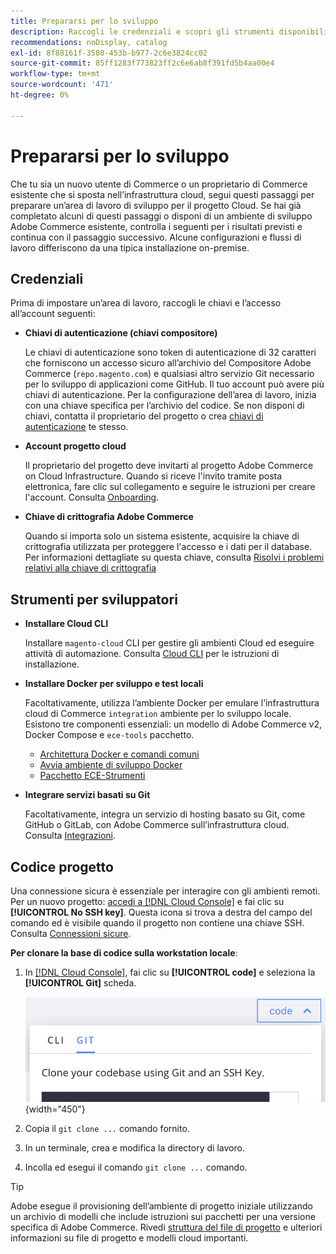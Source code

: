 ```yaml
---
title: Prepararsi per lo sviluppo
description: Raccogli le credenziali e scopri gli strumenti disponibili per impostare un’area di lavoro di sviluppo da utilizzare con il progetto di infrastruttura cloud Commerce on.
recommendations: noDisplay, catalog
exl-id: 8f88161f-3580-453b-b977-2c6e3824cc02
source-git-commit: 85ff1283f773823ff2c6e6ab8f391fd5b4aa00e4
workflow-type: tm+mt
source-wordcount: '471'
ht-degree: 0%

---
```


# Prepararsi per lo sviluppo

Che tu sia un nuovo utente di Commerce o un proprietario di Commerce esistente che si sposta nell’infrastruttura cloud, segui questi passaggi per preparare un’area di lavoro di sviluppo per il progetto Cloud. Se hai già completato alcuni di questi passaggi o disponi di un ambiente di sviluppo Adobe Commerce esistente, controlla i seguenti per i risultati previsti e continua con il passaggio successivo. Alcune configurazioni e flussi di lavoro differiscono da una tipica installazione on-premise.

## Credenziali

Prima di impostare un’area di lavoro, raccogli le chiavi e l’accesso all’account seguenti:

- **Chiavi di autenticazione (chiavi compositore)**

  Le chiavi di autenticazione sono token di autenticazione di 32 caratteri che forniscono un accesso sicuro all’archivio del Compositore Adobe Commerce (`repo.magento.com`) e qualsiasi altro servizio Git necessario per lo sviluppo di applicazioni come GitHub. Il tuo account può avere più chiavi di autenticazione. Per la configurazione dell’area di lavoro, inizia con una chiave specifica per l’archivio del codice. Se non disponi di chiavi, contatta il proprietario del progetto o crea [chiavi di autenticazione](../cloud-guide/development/authentication-keys.md) te stesso.

- **Account progetto cloud**

  Il proprietario del progetto deve invitarti al progetto Adobe Commerce on Cloud Infrastructure. Quando si riceve l&#39;invito tramite posta elettronica, fare clic sul collegamento e seguire le istruzioni per creare l&#39;account. Consulta [Onboarding](onboarding.md).

- **Chiave di crittografia Adobe Commerce**

  Quando si importa solo un sistema esistente, acquisire la chiave di crittografia utilizzata per proteggere l&#39;accesso e i dati per il database. Per informazioni dettagliate su questa chiave, consulta [Risolvi i problemi relativi alla chiave di crittografia](https://experienceleague.adobe.com/docs/commerce-knowledge-base/kb/troubleshooting/miscellaneous/resolve-issues-with-encryption-key.html)

## Strumenti per sviluppatori

- **Installare Cloud CLI**

  Installare `magento-cloud` CLI per gestire gli ambienti Cloud ed eseguire attività di automazione. Consulta [Cloud CLI](../cloud-guide/dev-tools/cloud-cli-overview.md) per le istruzioni di installazione.

- **Installare Docker per sviluppo e test locali**

  Facoltativamente, utilizza l’ambiente Docker per emulare l’infrastruttura cloud di Commerce `integration` ambiente per lo sviluppo locale. Esistono tre componenti essenziali: un modello di Adobe Commerce v2, Docker Compose e `ece-tools` pacchetto.

   - [Architettura Docker e comandi comuni](../cloud-guide/dev-tools/cloud-docker.md)
   - [Avvia ambiente di sviluppo Docker](https://developer.adobe.com/commerce/cloud-tools/docker/setup/)
   - [Pacchetto ECE-Strumenti](../cloud-guide/dev-tools/package-overview.md)

- **Integrare servizi basati su Git**

  Facoltativamente, integra un servizio di hosting basato su Git, come GitHub o GitLab, con Adobe Commerce sull’infrastruttura cloud. Consulta [Integrazioni](../cloud-guide/integrations/overview.md).

## Codice progetto

Una connessione sicura è essenziale per interagire con gli ambienti remoti. Per un nuovo progetto: [accedi a [!DNL Cloud Console]](https://console.adobecommerce.com) e fai clic su **[!UICONTROL No SSH key]**. Questa icona si trova a destra del campo del comando ed è visibile quando il progetto non contiene una chiave SSH. Consulta [Connessioni sicure](../cloud-guide/development/secure-connections.md#add-an-ssh-public-key-to-your-account).

**Per clonare la base di codice sulla workstation locale**:

1. In [[!DNL Cloud Console]](https://console.adobecommerce.com), fai clic su **[!UICONTROL code]** e seleziona la **[!UICONTROL Git]** scheda.

   ![Clona il codice](../assets/ui-git-code.png){width="450"}

1. Copia il `git clone ...` comando fornito.

1. In un terminale, crea e modifica la directory di lavoro.

1. Incolla ed esegui il comando `git clone ...` comando.

>[!TIP]
>
>Adobe esegue il provisioning dell’ambiente di progetto iniziale utilizzando un archivio di modelli che include istruzioni sui pacchetti per una versione specifica di Adobe Commerce. Rivedi [struttura del file di progetto](../cloud-guide/project/file-structure.md) e ulteriori informazioni su file di progetto e modelli cloud importanti.
